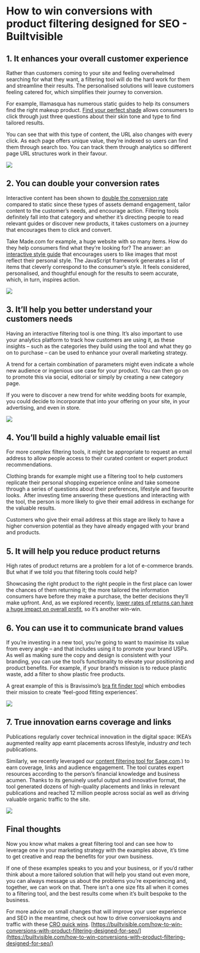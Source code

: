 # How to win conversions with product filtering designed for SEO - Builtvisible
## 1. It enhances your overall customer experience

Rather than customers coming to your site and feeling overwhelmed searching for what they want, a filtering tool will do the hard work for them and streamline their results. The personalised solutions will leave customers feeling catered for, which simplifies their journey to conversion.

For example, Illamasqua has numerous static guides to help its consumers find the right makeup product. [Find your perfect shade](https://www.illamasqua.com/find-your-shade.list) allows consumers to click through just three questions about their skin tone and type to find tailored results.

You can see that with this type of content, the URL also changes with every click. As each page offers unique value, they’re indexed so users can find them through search too. You can track them through analytics so different page URL structures work in their favour.

![](https://36bvmt283fg61unuud3h7qua-wpengine.netdna-ssl.com/wp-content/uploads/2021/11/america.jpg)

## 2. You can double your conversion rates

Interactive content has been shown to [double the conversion rate](https://uplandsoftware.com/kapost/resources/blog/interactive-content-conversions/) compared to static since these types of assets demand engagement, tailor content to the customer’s needs, and encourage action. Filtering tools definitely fall into that category and whether it’s directing people to read relevant guides or discover new products, it takes customers on a journey that encourages them to click and convert.

Take Made.com for example, a huge website with so many items. How do they help consumers find what they’re looking for? The answer: an [interactive style guide](https://www.made.com/find-your-style) that encourages users to like images that most reflect their personal style. The JavaScript framework generates a list of items that cleverly correspond to the consumer’s style. It feels considered, personalised, and thoughtful enough for the results to seem accurate, which, in turn, inspires action.

![](https://36bvmt283fg61unuud3h7qua-wpengine.netdna-ssl.com/wp-content/uploads/2021/11/made.jpg)

## 3. It’ll help you better understand your customers needs

Having an interactive filtering tool is one thing. It’s also important to use your analytics platform to track how customers are using it, as these insights – such as the categories they build using the tool and what they go on to purchase – can be used to enhance your overall marketing strategy.

A trend for a certain combination of parameters might even indicate a whole new audience or ingenious use case for your product. You can then go on to promote this via social, editorial or simply by creating a new category page.

If you were to discover a new trend for white wedding boots for example, you could decide to incorporate that into your offering on your site, in your advertising, and even in store.

![](https://36bvmt283fg61unuud3h7qua-wpengine.netdna-ssl.com/wp-content/uploads/2021/11/very.png)

## 4. You’ll build a highly valuable email list

For more complex filtering tools, it might be appropriate to request an email address to allow people access to their curated content or expert product recommendations.

Clothing brands for example might use a filtering tool to help customers replicate their personal shopping experience online and take someone through a series of questions about their preferences, lifestyle and favourite looks.  After investing time answering these questions and interacting with the tool, the person is more likely to give their email address in exchange for the valuable results.

Customers who give their email address at this stage are likely to have a higher conversion potential as they have already engaged with your brand and products.

## 5. It will help you reduce product returns

High rates of product returns are a problem for a lot of e-commerce brands. But what if we told you that filtering tools could help?

Showcasing the right product to the right people in the first place can lower the chances of them returning it; the more tailored the information consumers have before they make a purchase, the better decisions they’ll make upfront. And, as we explored recently, [lower rates of returns can have a huge impact on overall profit](https://builtvisible.com/measuring-returns-data-for-marketing-impact/), so it’s another win-win.

## 6. You can use it to communicate brand values

If you’re investing in a new tool, you’re going to want to maximise its value from every angle – and that includes using it to promote your brand USPs. As well as making sure the copy and design is consistent with your branding, you can use the tool’s functionality to elevate your positioning and product benefits. For example, if your brand’s mission is to reduce plastic waste, add a filter to show plastic free products.

A great example of this is Bravissimo’s [bra fit finder tool](https://www.bravissimo.com/bra-fitting-guide/) which embodies their mission to create ‘feel-good fitting experiences’.

![](https://36bvmt283fg61unuud3h7qua-wpengine.netdna-ssl.com/wp-content/uploads/2021/11/bravissimo.png)

## 7. True innovation earns coverage and links

Publications regularly cover technical innovation in the digital space: IKEA’s augmented reality app earnt placements across lifestyle, industry _and_ tech publications.

Similarly, we recently leveraged our [content filtering tool for Sage.com](https://www.sage.com/en-gb/blog/business-readiness-assessment/).) to earn coverage, links and audience engagement. The tool curates expert resources according to the person’s financial knowledge and business acumen. Thanks to its genuinely useful output and innovative format, the tool generated dozens of high-quality placements and links in relevant publications and reached 12 million people across social as well as driving valuable organic traffic to the site.

![](https://36bvmt283fg61unuud3h7qua-wpengine.netdna-ssl.com/wp-content/uploads/2021/11/sage.jpg)

## Final thoughts

Now you know what makes a great filtering tool and can see how to leverage one in your marketing strategy with the examples above, it’s time to get creative and reap the benefits for your own business.

If one of these examples speaks to you and your business, or if you’d rather think about a more tailored solution that will help you stand out even more, you can always message us about the problems you’re experiencing and, together, we can work on that. There isn’t a one size fits all when it comes to a filtering tool, and the best results come when it’s built bespoke to the business.

For more advice on small changes that will improve your user experience and SEO in the meantime, check out how to drive conversiookayns and traffic with these [CRO quick wins](https://builtvisible.com/cro-quick-wins-to-deliver-more-from-your-existing-traffic/). 
 [https://builtvisible.com/how-to-win-conversions-with-product-filtering-designed-for-seo/](https://builtvisible.com/how-to-win-conversions-with-product-filtering-designed-for-seo/)
